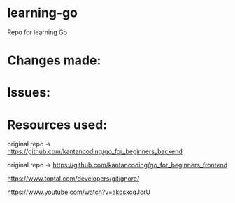 # learning-go
Repo for learning Go

# Changes made:


# Issues:

# Resources used:

original repo -> https://github.com/kantancoding/go_for_beginners_backend

original repo -> https://github.com/kantancoding/go_for_beginners_frontend

https://www.toptal.com/developers/gitignore/

https://www.youtube.com/watch?v=akosxcqJorU

